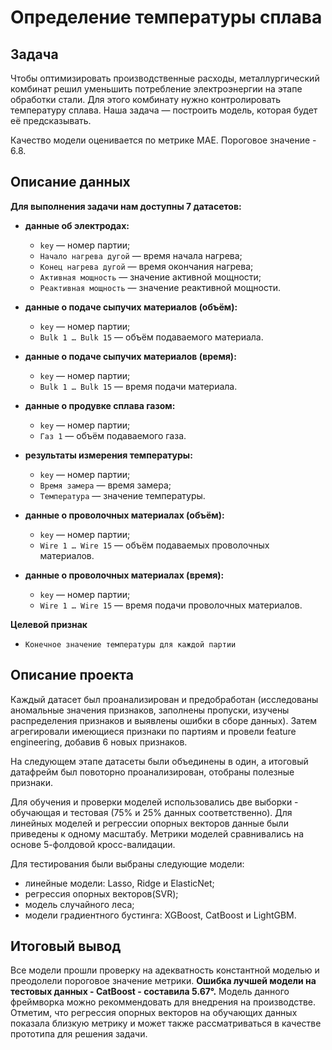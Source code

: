 # Определение температуры сплава

## Задача

Чтобы оптимизировать производственные расходы, металлургический комбинат решил уменьшить потребление электроэнергии на этапе обработки стали. Для этого комбинату нужно контролировать температуру сплава. Наша задача — построить модель, которая будет её предсказывать.

Качество модели оценивается по метрике MAE. Пороговое значение - 6.8.

## Описание данных 

**Для выполнения задачи нам доступны 7 датасетов:**

-  **данные об электродах:**
   
   - `key` — номер партии;
   - `Начало нагрева дугой` — время начала нагрева;
   - `Конец нагрева дугой` — время окончания нагрева;
   - `Активная мощность` — значение активной мощности;
   - `Реактивная мощность` — значение реактивной мощности.
   
   
-  **данные о подаче сыпучих материалов (объём):**
   
   - `key` — номер партии;
   - `Bulk 1 … Bulk 15` — объём подаваемого материала.
   
   
-  **данные о подаче сыпучих материалов (время):**

   - `key` — номер партии;
   - `Bulk 1 … Bulk 15` — время подачи материала.


-  **данные о продувке сплава газом:**

   - `key` — номер партии;
   - `Газ 1` — объём подаваемого газа.
   
   
-  **результаты измерения температуры:**

   - `key` — номер партии;
   - `Время замера` — время замера;
   - `Температура` — значение температуры.
   
   
-  **данные о проволочных материалах (объём):**

   - `key` — номер партии;
   - `Wire 1 … Wire 15` — объём подаваемых проволочных материалов.
   
   
-  **данные о проволочных материалах (время):**

   - `key` — номер партии;
   - `Wire 1 … Wire 15` — время подачи проволочных материалов.
   
   
**Целевой признак**

- `Конечное значение температуры для каждой партии` 

## Описание проекта

Каждый датасет был проанализирован и предобработан (исследованы аномальные значения признаков, заполнены пропуски, изучены распределения признаков и выявлены ошибки в сборе данных). Затем агрегировали имеющиеся признаки по партиям и провели feature engineering, добавив 6 новых признаков.

На следующем этапе датасеты были объединены в один, а итоговый датафрейм был повоторно проанализирован, отобраны полезные признаки.

Для обучения и проверки моделей использовались две выборки - обучающая и тестовая (75% и 25% данных соответственно). Для линейных моделей и регрессии опорных векторов данные были приведены к одному масштабу. Метрики моделей сравнивались на основе 5-фолдовой кросс-валидации.

Для тестирования были выбраны следующие модели:

- линейные модели: Lasso, Ridge и ElasticNet;
- регрессия опорных векторов(SVR);
- модель случайного леса;
- модели градиентного бустинга: XGBoost, CatBoost и LightGBM.


## Итоговый вывод

Все модели прошли проверку на адекватность константной моделью и преодолели пороговое значение метрики. **Ошибка лучшей модели на тестовых данных - CatBoost - составила 5.67°.** Модель данного фреймворка можно рекоммендовать для внедрения на производстве. Отметим, что регрессия опорных векторов на обучающих данных показала близкую метрику и может также рассматриваться в качестве прототипа для решения задачи.

